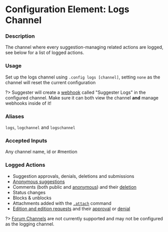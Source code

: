 # Configuration Element: Logs Channel

### Description
The channel where every suggestion-managing related actions are logged, see below for a list of logged actions.

### Usage
Set up the logs channel using `.config logs [channel]`, setting `none` as the channel will reset the current configuration

?> Suggester will create a [webhook](https://support.discord.com/hc/en-us/articles/228383668) called "Suggester Logs" in the configured channel. Make sure it can both view the channel **and** manage webhooks inside of it!

### Aliases
`logs`, `logchannel` and `logschannel`

### Accepted Inputs
Any channel name, id or #mention

### Logged Actions
- Suggestion approvals, denials, deletions and submissions
- [Anonymous suggestions](/topics/anonymous-suggestions.md)
- Comments (both public and [anonymous](/staff/acomment.md)) and their [deletion](/staff/deletecomment.md)
- Status changes
- Blocks & unblocks
- Attachments added with the [`.attach`](/staff/attach.md) command
- [Edition and edition requests](editing/suggestion-editing.md) and their [approval](editing/approveedit.md) or [denial](editing/denyeedit.md) 

?> [Forum Channels](https://discord.com/blog/forum-channels-space-for-organized-conversation) are not currently supported and may not be configured as the logging channel.
